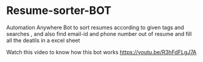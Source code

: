 # Resume-sorter-BOT
 Automation Anywhere Bot to sort resumes according to given tags and searches , and also find email-id and phone number out of resume and fill all the deatils in a excel sheet
 
 Watch this video to know how this bot works https://youtu.be/R3hFdFLgJ7A
